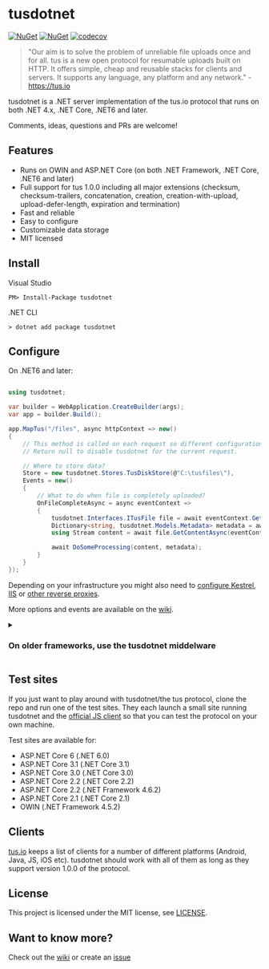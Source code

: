 # tusdotnet

[![NuGet](https://img.shields.io/nuget/v/tusdotnet.svg?color=blue&style=popout-square)](https://www.nuget.org/packages/tusdotnet) [![NuGet](https://img.shields.io/nuget/dt/tusdotnet.svg?color=blue&style=popout-square)](https://www.nuget.org/packages/tusdotnet) [![codecov](https://img.shields.io/codecov/c/github/tusdotnet/tusdotnet.svg?color=blue&style=popout-square)](https://codecov.io/gh/tusdotnet/tusdotnet)

>"Our aim is to solve the problem of unreliable file uploads once and for all. tus is a new open protocol for resumable uploads built on HTTP. It offers simple, cheap and reusable stacks for clients and servers. It supports any language, any platform and any network." - https://tus.io

tusdotnet is a .NET server implementation of the tus.io protocol that runs on both .NET 4.x, .NET Core, .NET6 and later.

Comments, ideas, questions and PRs are welcome!

## Features

* Runs on OWIN and ASP.NET Core (on both .NET Framework, .NET Core, .NET6 and later)
* Full support for tus 1.0.0 including all major extensions (checksum, checksum-trailers, concatenation, creation, creation-with-upload, upload-defer-length, expiration and termination)
* Fast and reliable
* Easy to configure
* Customizable data storage
* MIT licensed

## Install

Visual Studio

``PM> Install-Package tusdotnet``

.NET CLI

``> dotnet add package tusdotnet``

## Configure

On .NET6 and later:
```csharp

using tusdotnet;

var builder = WebApplication.CreateBuilder(args);
var app = builder.Build();

app.MapTus("/files", async httpContext => new()
{
    // This method is called on each request so different configurations can be returned per user, domain, path etc.
    // Return null to disable tusdotnet for the current request.

    // Where to store data?
    Store = new tusdotnet.Stores.TusDiskStore(@"C:\tusfiles\"),
    Events = new()
    {
        // What to do when file is completely uploaded?
        OnFileCompleteAsync = async eventContext =>
        {
            tusdotnet.Interfaces.ITusFile file = await eventContext.GetFileAsync();
            Dictionary<string, tusdotnet.Models.Metadata> metadata = await file.GetMetadataAsync(eventContext.CancellationToken);
            using Stream content = await file.GetContentAsync(eventContext.CancellationToken);

            await DoSomeProcessing(content, metadata);
        }
    }
});

```

 Depending on your infrastructure you might also need to [configure Kestrel](https://github.com/tusdotnet/tusdotnet/wiki/Configure-Kestrel), [IIS](https://github.com/tusdotnet/tusdotnet/wiki/Configure-IIS) or [other reverse proxies](https://github.com/tusdotnet/tusdotnet/wiki/Configure-other-reverse-proxies). 
 
 More options and events are available on the [wiki](https://github.com/tusdotnet/tusdotnet/wiki/Configuration).

<details>
<summary><h3>On older frameworks, use the tusdotnet middelware</h3></summary>

Create your Startup class as you would normally do. Add a using statement for `tusdotnet` and run `UseTus` on the app builder. Depending on your infrastructure you might also need to [configure Kestrel](https://github.com/tusdotnet/tusdotnet/wiki/Configure-Kestrel), [IIS](https://github.com/tusdotnet/tusdotnet/wiki/Configure-IIS) or [other reverse proxies](https://github.com/tusdotnet/tusdotnet/wiki/Configure-other-reverse-proxies).  More options and events are available on the [wiki](https://github.com/tusdotnet/tusdotnet/wiki/Configuration).

```csharp

app.UseTus(httpContext => new DefaultTusConfiguration
{
    // This method is called on each request so different configurations can be returned per user, domain, path etc.
    // Return null to disable tusdotnet for the current request.

    // c:\tusfiles is where to store files
    Store = new TusDiskStore(@"C:\tusfiles\"),
    // On what url should we listen for uploads?
    UrlPath = "/files",
    Events = new Events
    {
        OnFileCompleteAsync = async eventContext =>
        {
            ITusFile file = await eventContext.GetFileAsync();
            Dictionary<string, Metadata> metadata = await file.GetMetadataAsync(eventContext.CancellationToken);
            using Stream content = await file.GetContentAsync(eventContext.CancellationToken);

            await DoSomeProcessing(content, metadata);
        }
    }
});

```
</details>

## Test sites

If you just want to play around with tusdotnet/the tus protocol, clone the repo and run one of the test sites. They each launch a small site running tusdotnet and the [official JS client](https://github.com/tus/tus-js-client) so that you can test the protocol on your own machine. 

Test sites are available for:

* ASP.NET Core 6 (.NET 6.0)
* ASP.NET Core 3.1 (.NET Core 3.1)
* ASP.NET Core 3.0 (.NET Core 3.0)
* ASP.NET Core 2.2 (.NET Core 2.2)
* ASP.NET Core 2.2 (.NET Framework 4.6.2)
* ASP.NET Core 2.1 (.NET Core 2.1)
* OWIN (.NET Framework 4.5.2)

## Clients

[tus.io](http://tus.io/implementations.html) keeps a list of clients for a number of different platforms (Android, Java, JS, iOS etc). tusdotnet should work with all of them as long as they support version 1.0.0 of the protocol.

## License

This project is licensed under the MIT license, see [LICENSE](LICENSE).

## Want to know more?

Check out the [wiki](https://github.com/tusdotnet/tusdotnet/wiki) or create an [issue](https://github.com/tusdotnet/tusdotnet/issues)
